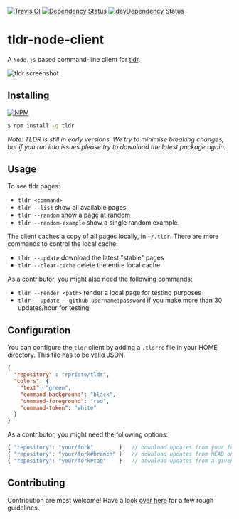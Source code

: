 [![Travis CI](https://api.travis-ci.org/rprieto/tldr-node-client.png)](https://travis-ci.org/rprieto/tldr-node-client) [![Dependency Status](https://david-dm.org/rprieto/tldr-node-client.png?theme=shields.io)](https://david-dm.org/rprieto/tldr-node-client) [![devDependency Status](https://david-dm.org/rprieto/tldr-node-client/dev-status.png?theme=shields.io)](https://david-dm.org/rprieto/tldr-node-client#info=devDependencies)

# tldr-node-client

A `Node.js` based command-line client for [tldr](https://github.com/rprieto/tldr).

![tldr screenshot](http://raw.github.com/rprieto/tldr-node-client/master/screenshot.png)

## Installing

[![NPM](https://nodei.co/npm/tldr.png)](https://www.npmjs.org/package/tldr)

```bash
$ npm install -g tldr
```

*Note: TLDR is still in early versions. We try to minimise breaking changes, but if you run into issues please try to download the latest package again.*

## Usage

To see tldr pages:

- `tldr <command>`
- `tldr --list` show all available pages
- `tldr --random` show a page at random
- `tldr --random-example` show a single random example

The client caches a copy of all pages locally, in `~/.tldr`.
There are more commands to control the local cache:

- `tldr --update` download the latest "stable" pages
- `tldr --clear-cache` delete the entire local cache

As a contributor, you might also need the following commands:

- `tldr --render <path>` render a local page for testing purposes
- `tldr --update --github username:password` if you make more than 30 updates/hour for testing

## Configuration

You can configure the `tldr` client by adding a `.tldrrc` file in your HOME directory. This file has to be valid JSON.

```json
{
  "repository" : "rprieto/tldr",
  "colors": {
    "text": "green",
    "command-background": "black",
    "command-foreground": "red",
    "command-token": "white"
  }
}
```

As a contributor, you might need the following options:

``` js
{ "repository": "your/fork"        }   // download updates from your fork (latest stable tag)
{ "repository": "your/fork#branch" }   // download updates from HEAD on a given branch
{ "repository": "your/fork#tag"    }   // download updates from a given tag
```

## Contributing

Contribution are most welcome! Have a look [over here](https://github.com/rprieto/tldr-node-client/blob/master/CONTRIBUTING.md) for a few rough guidelines.
